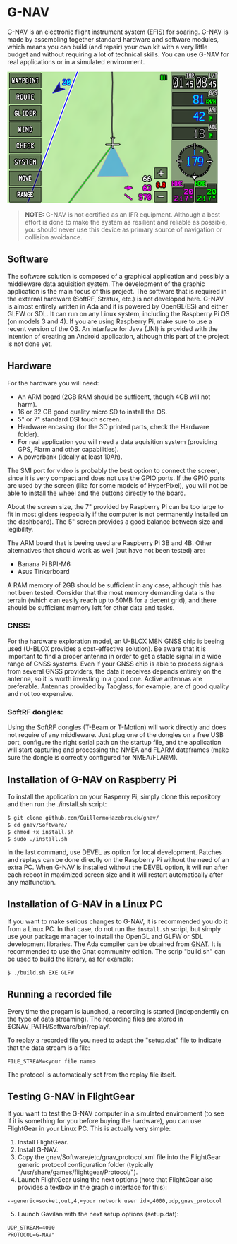 # G-NAV
G-NAV is an electronic flight instrument system (EFIS) for soaring. G-NAV is made by assembling together standard hardware and software modules, which means you can build (and repair) your own kit with a very little budget and without requiring a lot of technical skills. You can use G-NAV
for real applications or in a simulated environment.

![G-NAV](./Documents/gnav_example_1.png)

> **NOTE:** G-NAV is not certified as an IFR equipment. Although a best effort is done to make the system as resilient and reliable as possible, you should never use this device as primary source of navigation or collision avoidance.

## Software
The software solution is composed of a graphical application and possibly a middleware data aquisition system.
The development of the graphic application is the main focus of this project. The software that is required in the external hardware (SoftRF, Stratux, etc.) is not developed here.
G-NAV is almost entirely written in Ada and it is powered by OpenGL(ES) and either GLFW or SDL. It can run on any Linux system, including the Raspberry Pi OS (on models 3 and 4).
If you are using Raspberry Pi, make sure to use a recent version of the OS.
An interface for Java (JNI) is provided with the intention of creating an Android application, although this part of the project is not done yet.

## Hardware
For the hardware you will need:
- An ARM board (2GB RAM should be sufficent, though 4GB will not harm).
- 16 or 32 GB good quality micro SD to install the OS.
- 5" or 7" standard DSI touch screen.
- Hardware encasing (for the 3D printed parts, check the Hardware folder).
- For real application you will need a data aquisition system (providing GPS, Flarm and other capabilities).
- A powerbank (ideally at least 10Ah).

The SMI port for video is probably the best option to connect the screen, since it is very compact and does not use the GPIO ports. If the GPIO ports are used by the screen (like for some models of HyperPixel), you will not be able to install the wheel and the buttons directly to the board.

About the screen size, the 7" provided by Raspberry Pi can be too large to fit in most gliders (especially if the computer is not permanently installed on the dashboard). The 5" screen provides a good balance between size and legibility.

The ARM board that is beeing used are Raspberry Pi 3B and 4B. Other alternatives that should work as well (but have not been tested) are:
- Banana Pi BPI-M6
- Asus Tinkerboard

A RAM memory of 2GB should be sufficient in any case, although this has not been tested. Consider that the most memory demanding data is the terrain (which can easily reach up to 60MB for a decent grid), and there should be sufficient memory left for other data and tasks.

### GNSS:
For the hardware exploration model, an U-BLOX M8N GNSS chip is beeing used (U-BLOX provides a cost-effective solution). Be aware that it is important to find a proper antenna in order to get a stable signal in a wide range of GNSS systems. Even if your GNSS chip is able to process signals from several GNSS providers, the data it receives depends entirely on the antenna, so it is worth investing in a good one. Active antennas are preferable. Antennas provided by Taoglass, for example, are of good quality and not too expensive.

### SoftRF dongles:
Using the SoftRF dongles (T-Beam or T-Motion) will work directly and does not require of any middleware. Just plug one of the dongles on a free USB port, configure the right serial path on the startup file, and the application will start capturing and processing the NMEA and FLARM dataframes (make sure the dongle is correctly configured for NMEA/FLARM).

## Installation of G-NAV on Raspberry Pi
To install the application on your Rasperry Pi, simply clone this repository and then run the ./install.sh script:
```
$ git clone github.com/GuillermoHazebrouck/gnav/
$ cd gnav/Software/
$ chmod +x install.sh
$ sudo ./install.sh
```
In the last command, use DEVEL as option for local development. Patches and replays can be done directly on the Raspberry Pi without the need of an extra PC.
When G-NAV is installed without the DEVEL option, it will run after each reboot in maximized screen size and it will restart automatically after any malfunction.

## Installation of G-NAV in a Linux PC
If you want to make serious changes to G-NAV, it is recommended you do it from a Linux PC. In that case, do not run the `install.sh` script, but simply use your package manager to install the OpenGL and GLFW or SDL development libraries. The Ada compiler can be obtained from [GNAT](https://www.adacore.com/download). It is recommended to use the Gnat community edition.
The scrip "build.sh" can be used to build the library, as for example:
```
$ ./build.sh EXE GLFW
```

## Running a recorded file
Every time the progam is launched, a recording is started (independently on the type of data streaming). The recording files are stored in $GNAV_PATH/Software/bin/replay/.

To replay a recorded file you need to adapt the "setup.dat" file to indicate that the data stream is a file:
```
FILE_STREAM=<your file name>
```

The protocol is automatically set from the replay file itself.

## Testing G-NAV in FlightGear

If you want to test the G-NAV computer in a simulated environment (to see if it is something for you before buying the hardware), you can use FlightGear in your Linux PC. This is actually very simple:

1. Install FlightGear.
2. Install G-NAV.
3. Copy the gnav/Software/etc/gnav_protocol.xml file into the FlightGear generic protocol configuration folder (typically "/usr/share/games/flightgear/Protocol/").
4. Launch FlightGear using the next options (note that FlightGear also provides a textbox in the graphic interface for this):
```
--generic=socket,out,4,<your network user id>,4000,udp,gnav_protocol
```
5. Launch Gavilan with the next setup options (setup.dat):
```
UDP_STREAM=4000
PROTOCOL=G-NAV"
```

